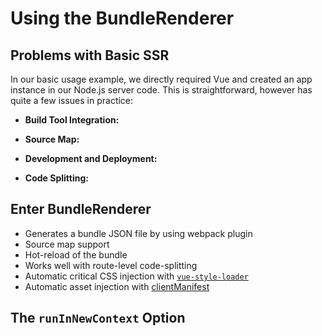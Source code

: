 # Using the BundleRenderer

## Problems with Basic SSR

In our basic usage example, we directly required Vue and created an app instance in our Node.js server code. This is straightforward, however has quite a few issues in practice:

- **Build Tool Integration:**

- **Source Map:**

- **Development and Deployment:**

- **Code Splitting:**

## Enter BundleRenderer

- Generates a bundle JSON file by using webpack plugin
- Source map support
- Hot-reload of the bundle
- Works well with route-level code-splitting
- Automatic critical CSS injection with [`vue-style-loader`](https://github.com/vuejs/vue-style-loader)
- Automatic asset injection with [clientManifest](./client-manifest.md)

## The `runInNewContext` Option
